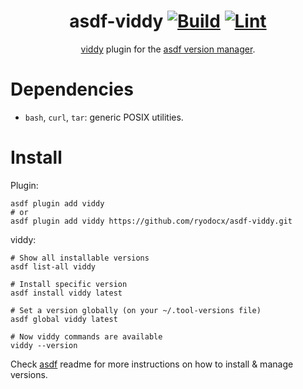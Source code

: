 <div align="center">

# asdf-viddy [![Build](https://github.com/ryodocx/asdf-viddy/actions/workflows/build.yml/badge.svg)](https://github.com/ryodocx/asdf-viddy/actions/workflows/build.yml) [![Lint](https://github.com/ryodocx/asdf-viddy/actions/workflows/lint.yml/badge.svg)](https://github.com/ryodocx/asdf-viddy/actions/workflows/lint.yml)


[viddy](https://github.com/sachaos/viddy) plugin for the [asdf version manager](https://asdf-vm.com).

</div>

# Dependencies

- `bash`, `curl`, `tar`: generic POSIX utilities.

# Install

Plugin:

```shell
asdf plugin add viddy
# or
asdf plugin add viddy https://github.com/ryodocx/asdf-viddy.git
```

viddy:

```shell
# Show all installable versions
asdf list-all viddy

# Install specific version
asdf install viddy latest

# Set a version globally (on your ~/.tool-versions file)
asdf global viddy latest

# Now viddy commands are available
viddy --version
```

Check [asdf](https://github.com/asdf-vm/asdf) readme for more instructions on how to
install & manage versions.
